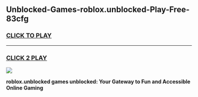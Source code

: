 
## Unblocked-Games-roblox.unblocked-Play-Free-83cfg
<h3>
<a href="https://premium76.site?title=roblox.unblocked&ref=18A1">CLICK TO PLAY</a></h3>
<hr>

<h3>
<a href="https://premium76.site?title=roblox.unblocked&ref=18A1">CLICK 2 PLAY</a>
  
</h3>

<a href="https://premium76.site?title=roblox.unblocked&ref=18A1"><img src="https://clearcache.store/games.png"></a>


**roblox.unblocked games unblocked: Your Gateway to Fun and Accessible Online Gaming**
